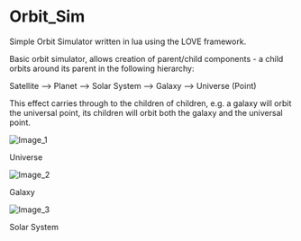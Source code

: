 # Orbit_Sim

Simple Orbit Simulator written in lua using the LOVE framework.

Basic orbit simulator, allows creation of parent/child components - a child orbits around its parent in the following hierarchy:

Satellite --> Planet --> Solar System --> Galaxy --> Universe (Point)

This effect carries through to the children of children, e.g. a galaxy will orbit the universal point, its children will orbit both the galaxy and the universal point.

![Image_1](https://github.com/track02/Orbit_Sim/blob/master/1.png)

Universe

![Image_2](https://github.com/track02/Orbit_Sim/blob/master/2.png)

Galaxy

![Image_3](https://github.com/track02/Orbit_Sim/blob/master/3.png)

Solar System
